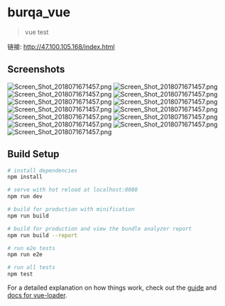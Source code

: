# burqa_vue

> vue test
>

链接: http://47.100.105.168/index.html

## Screenshots

![Screen_Shot_2018071671457.png](https://github.com/luxiao0314/burqa_vue/blob/master/screenshots/Screen_Shot_2018071671457.png?raw=true)
![Screen_Shot_2018071671457.png](https://github.com/luxiao0314/burqa_vue/blob/master/screenshots/Screen_Shot_2018071671519.png?raw=true)
![Screen_Shot_2018071671457.png](https://github.com/luxiao0314/burqa_vue/blob/master/screenshots/Screen_Shot_2018071671534.png?raw=true)
![Screen_Shot_2018071671457.png](https://github.com/luxiao0314/burqa_vue/blob/master/screenshots/Screen_Shot_2018071671544.png?raw=true)
![Screen_Shot_2018071671457.png](https://github.com/luxiao0314/burqa_vue/blob/master/screenshots/Screen_Shot_2018071671555.png?raw=true)
![Screen_Shot_2018071671457.png](https://github.com/luxiao0314/burqa_vue/blob/master/screenshots/Screen_Shot_2018071671607.png?raw=true)
![Screen_Shot_2018071671457.png](https://github.com/luxiao0314/burqa_vue/blob/master/screenshots/Screen_Shot_2018071671630.png?raw=true)
![Screen_Shot_2018071671457.png](https://github.com/luxiao0314/burqa_vue/blob/master/screenshots/Screen_Shot_2018071671639.png?raw=true)
![Screen_Shot_2018071671457.png](https://github.com/luxiao0314/burqa_vue/blob/master/screenshots/Screen_Shot_2018071671746.png?raw=true)
![Screen_Shot_2018071671457.png](https://github.com/luxiao0314/burqa_vue/blob/master/screenshots/Screen_Shot_2018071671817.png?raw=true)
![Screen_Shot_2018071671457.png](https://github.com/luxiao0314/burqa_vue/blob/master/screenshots/Screen_Shot_2018071671825.png?raw=true)
![Screen_Shot_2018071671457.png](https://github.com/luxiao0314/burqa_vue/blob/master/screenshots/Screen_Shot_2018071671844.png?raw=true)
![Screen_Shot_2018071671457.png](https://github.com/luxiao0314/burqa_vue/blob/master/screenshots/Screen_Shot_2018071672007.png?raw=true)

## Build Setup

``` bash
# install dependencies
npm install

# serve with hot reload at localhost:8080
npm run dev

# build for production with minification
npm run build

# build for production and view the bundle analyzer report
npm run build --report

# run e2e tests
npm run e2e

# run all tests
npm test
```

For a detailed explanation on how things work, check out the [guide](http://vuejs-templates.github.io/webpack/) and [docs for vue-loader](http://vuejs.github.io/vue-loader).
